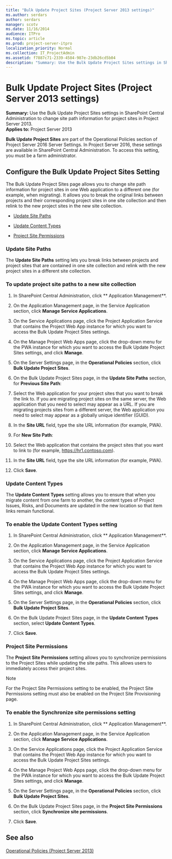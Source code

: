 ```yaml
---
title: "Bulk Update Project Sites (Project Server 2013 settings)"
ms.author: serdars
author: serdars
manager: scotv
ms.date: 11/16/2014
audience: ITPro
ms.topic: article
ms.prod: project-server-itpro
localization_priority: Normal
ms.collection: IT_ProjectAdmin
ms.assetid: f7887c71-2339-4584-987e-23db26cd5b04
description: "Summary: Use the Bulk Update Project Sites settings in SharePoint Central Administration to change site path information for project sites in Project Server 2013."
---
```


# Bulk Update Project Sites (Project Server 2013 settings)
 
 **Summary:** Use the Bulk Update Project Sites settings in SharePoint Central Administration to change site path information for project sites in Project Server 2013.<br/>
**Applies to:** Project Server 2013
  
  
 **Bulk Update Project Sites** are part of the Operational Policies section of Project Server 2016 Server Settings. In Project Server 2016, these settings are available in SharePoint Central Administration. To access this setting, you must be a farm administrator.
  
## Configure the Bulk Update Project Sites Setting

The Bulk Update Project Sites page allows you to change site path information for project sites in one Web application to a different one (for example, when migrating). It allows you to break the original links between projects and their corresponding project sites in one site collection and then relink to the new project sites in the new site collection.
  
- [Update Site Paths](#section1)
    
- [Update Content Types](#section2)
    
- [Project Site Permissions](#section3)
    
### Update Site Paths
<a name="section1"> </a>

The **Update Site Paths** setting lets you break links between projects and project sites that are contained in one site collection and relink with the new project sites in a different site collection.
  
### To update project site paths to a new site collection

1. In SharePoint Central Administration, click ** Application Management**.
    
2. On the Application Management page, in the Service Application section, click **Manage Service Applications**.
    
3. On the Service Applications page, click the Project Application Service that contains the Project Web App instance for which you want to access the Bulk Update Project Sites settings.
    
4. On the Manage Project Web Apps page, click the drop-down menu for the PWA instance for which you want to access the Bulk Update Project Sites settings, and click **Manage**.
    
5. On the Server Settings page, in the **Operational Policies** section, click **Bulk Update Project Sites**.
    
6. On the Bulk Update Project Sites page, in the **Update Site Paths** section, for **Previous Site Path**:
    
1. Select the Web application for your project sites that you want to break the link to. If you are migrating project sites on the same server, the Web application that you need to select may appear as a URL. If you are migrating projects sites from a different server, the Web application you need to select may appear as a globally unique identifier (GUID).
    
2. In the **Site URL** field, type the site URL information (for example, PWA).
    
7. For **New Site Path**:
    
1. Select the Web application that contains the project sites that you want to link to (for example, https://hr1.contoso.com).
    
2. In the **Site URL** field, type the site URL information (for example, PWA).
    
8. Click **Save**.
    
### Update Content Types
<a name="section2"> </a>

The **Update Content Types** setting allows you to ensure that when you migrate content from one farm to another, the content types of Project Issues, Risks, and Documents are updated in the new location so that item links remain functional.
  
### To enable the Update Content Types setting

1. In SharePoint Central Administration, click ** Application Management**.
    
2. On the Application Management page, in the Service Application section, click **Manage Service Applications**.
    
3. On the Service Applications page, click the Project Application Service that contains the Project Web App instance for which you want to access the Bulk Update Project Sites settings.
    
4. On the Manage Project Web Apps page, click the drop-down menu for the PWA instance for which you want to access the Bulk Update Project Sites settings, and click **Manage**.
    
5. On the Server Settings page, in the **Operational Policies** section, click **Bulk Update Project Sites**.
    
6. On the Bulk Update Project Sites page, in the **Update Content Types** section, select **Update Content Types**.
    
7. Click **Save**.
    
### Project Site Permissions
<a name="section3"> </a>

The **Project Site Permissions** setting allows you to synchronize permissions to the Project Sites while updating the site paths. This allows users to immediately access their project sites.
  
> [!NOTE]
> For the Project Site Permissions setting to be enabled, the Project Site Permissions setting must also be enabled on the Project Site Provisioning page. 
  
### To enable the Synchronize site permissions setting

1. In SharePoint Central Administration, click ** Application Management**.
    
2. On the Application Management page, in the Service Application section, click **Manage Service Applications**.
    
3. On the Service Applications page, click the Project Application Service that contains the Project Web App instance for which you want to access the Bulk Update Project Sites settings.
    
4. On the Manage Project Web Apps page, click the drop-down menu for the PWA instance for which you want to access the Bulk Update Project Sites settings, and click **Manage**.
    
5. On the Server Settings page, in the **Operational Policies** section, click **Bulk Update Project Sites**.
    
6. On the Bulk Update Project Sites page, in the **Project Site Permissions** section, click **Synchronize site permissions**.
    
7. Click **Save**.
    
## See also

#### 

[Operational Policies (Project Server 2013)](./project-server-2013-and-2016.md)
